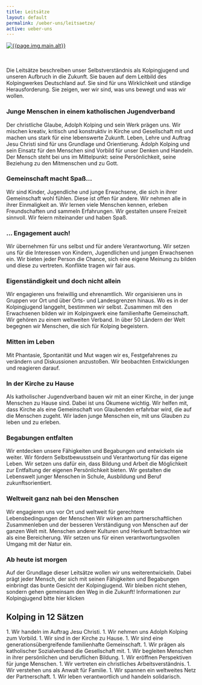 ```yaml
---
title: Leitsätze
layout: default
permalink: /ueber-uns/leitsaetze/
active: ueber-uns
---
```

<div class="row" markdown="1">
<a href="{{site.static.url | append: site.static.default | append: "/leitsaetze"}}">
<img class="img-fluid rounded" src="{{site.static.url | append: site.static.default | append: "/leitsaetze"}}" alt="{{page.img.main.alt}}">
</a><br><br><br>
<div class="col-12" markdown="1">

Die Leitsätze beschreiben unser Selbstverständnis als Kolpingjugend und unseren Aufbruch in die Zukunft. Sie bauen auf dem Leitbild des Kolpingwerkes Deutschland auf. Sie sind für uns Wirklichkeit und ständige Herausforderung. Sie zeigen, wer wir sind, was uns bewegt und was wir wollen.

### Junge Menschen in einem katholischen Jugendverband

Der christliche Glaube, Adolph Kolping und sein Werk prägen uns. Wir mischen kreativ, kritisch und konstruktiv in Kirche und Gesellschaft mit und machen uns stark für eine lebenswerte Zukunft.
Leben, Lehre und Auftrag Jesu Christi sind für uns Grundlage und Orientierung.
Adolph Kolping und sein Einsatz für den Menschen sind Vorbild für unser Denken und Handeln.
Der Mensch steht bei uns im Mittelpunkt: seine Persönlichkeit, seine Beziehung zu den Mitmenschen und zu Gott.

### Gemeinschaft macht Spaß...

Wir sind Kinder, Jugendliche und junge Erwachsene, die sich in ihrer Gemeinschaft wohl fühlen. Diese ist offen für andere. Wir nehmen alle in ihrer Einmaligkeit an.
Wir lernen viele Menschen kennen, erleben Freundschaften und sammeln Erfahrungen.
Wir gestalten unsere Freizeit sinnvoll.
Wir feiern miteinander und haben Spaß.

### ... Engagement auch!

Wir übernehmen für uns selbst und für andere Verantwortung. Wir setzen uns für die Interessen von Kindern, Jugendlichen und jungen Erwachsenen ein.
Wir bieten jeder Person die Chance, sich eine eigene Meinung zu bilden und diese zu vertreten. Konflikte tragen wir fair aus.

### Eigenständigkeit und doch nicht allein

Wir engagieren uns freiwillig und ehrenamtlich. Wir organisieren uns in Gruppen vor Ort und über Orts- und Landesgrenzen hinaus.
Wo es in der Kolpingjugend langgeht, bestimmen wir selbst.
Zusammen mit den Erwachsenen bilden wir im Kolpingwerk eine familienhafte Gemeinschaft.
Wir gehören zu einem weltweiten Verband. In über 50 Ländern der Welt begegnen wir Menschen, die sich für Kolping begeistern.

### Mitten im Leben

Mit Phantasie, Spontanität und Mut wagen wir es, Festgefahrenes zu verändern und Diskussionen anzustoßen. Wir beobachten Entwicklungen und reagieren darauf.

### In der Kirche zu Hause

Als katholischer Jugendverband bauen wir mit an einer Kirche, in der junge Menschen zu Hause sind. Dabei ist uns Ökumene wichtig.
Wir helfen mit, dass Kirche als eine Gemeinschaft von Glaubenden erfahrbar wird, die auf die Menschen zugeht.
Wir laden junge Menschen ein, mit uns Glauben zu leben und zu erleben.

### Begabungen entfalten

Wir entdecken unsere Fähigkeiten und Begabungen und entwickeln sie weiter. Wir fördern Selbstbewusstsein und Verantwortung für das eigene Leben.
Wir setzen uns dafür ein, dass Bildung und Arbeit die Möglichkeit zur Entfaltung der eigenen Persönlichkeit bieten.
Wir gestalten die Lebenswelt junger Menschen in Schule, Ausbildung und Beruf zukunftsorientiert.

### Weltweit ganz nah bei den Menschen

Wir engagieren uns vor Ort und weltweit für gerechtere Lebensbedingungen der Menschen
Wir wirken am partnerschaftlichen Zusammenleben und der besseren Verständigung von Menschen auf der ganzen Welt mit. Menschen anderer Kulturen und Herkunft betrachten wir als eine Bereicherung.
Wir setzen uns für einen verantwortungsvollen Umgang mit der Natur ein.

### Ab heute ist morgen

Auf der Grundlage dieser Leitsätze wollen wir uns weiterentwickeln. Dabei prägt jeder Mensch, der sich mit seinen Fähigkeiten und Begabungen einbringt das bunte Gesicht der Kolpingjugend.
Wir bleiben nicht stehen, sondern gehen gemeinsam den Weg in die Zukunft!
Informationen zur Kolpingjugend bitte hier klicken

## Kolping in 12 Sätzen
</div>

<div class="col-12" markdown="1">
1. Wir handeln im Auftrag Jesu Christi.
1. Wir nehmen uns Adolph Kolping zum Vorbild.
1. Wir sind in der Kirche zu Hause.
1. Wir sind eine generationsübergreifende familienhafte Gemeinschaft.
1. Wir prägen als katholischer Sozialverband die Gesellschaft mit.
1. Wir begleiten Menschen in ihrer persönlichen und beruflichen Bildung.
1. Wir eröffnen Perspektiven für junge Menschen.
1. Wir vertreten ein christliches Arbeitsverständnis.
1. Wir verstehen uns als Anwalt für Familie.
1. Wir spannen ein weltweites Netz der Partnerschaft.
1. Wir leben verantwortlich und handeln solidarisch.
</div>

</div>
